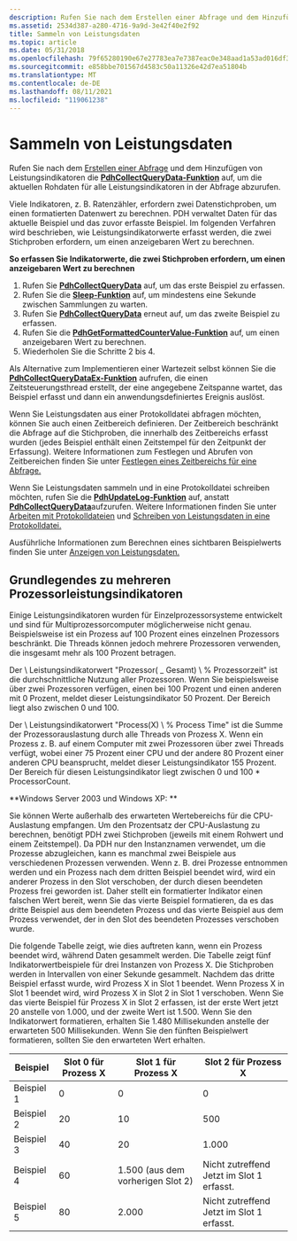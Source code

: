 ```yaml
---
description: Rufen Sie nach dem Erstellen einer Abfrage und dem Hinzufügen von Leistungsindikatoren die PdhCollectQueryData-Funktion auf, um die aktuellen Rohdaten für alle Leistungsindikatoren in der Abfrage abzurufen.
ms.assetid: 2534d387-a280-4716-9a9d-3e42f40e2f92
title: Sammeln von Leistungsdaten
ms.topic: article
ms.date: 05/31/2018
ms.openlocfilehash: 79f65280190e67e27783ea7e7387eac0e348aad1a53ad016df3010ae0bfd2ea9
ms.sourcegitcommit: e858bbe701567d4583c50a11326e42d7ea51804b
ms.translationtype: MT
ms.contentlocale: de-DE
ms.lasthandoff: 08/11/2021
ms.locfileid: "119061238"
---
```

# <a name="collecting-performance-data"></a>Sammeln von Leistungsdaten

Rufen Sie nach dem [Erstellen einer Abfrage](creating-a-query.md) und dem Hinzufügen von Leistungsindikatoren die [**PdhCollectQueryData-Funktion**](/windows/desktop/api/Pdh/nf-pdh-pdhcollectquerydata) auf, um die aktuellen Rohdaten für alle Leistungsindikatoren in der Abfrage abzurufen.

Viele Indikatoren, z. B. Ratenzähler, erfordern zwei Datenstichproben, um einen formatierten Datenwert zu berechnen. PDH verwaltet Daten für das aktuelle Beispiel und das zuvor erfasste Beispiel. Im folgenden Verfahren wird beschrieben, wie Leistungsindikatorwerte erfasst werden, die zwei Stichproben erfordern, um einen anzeigebaren Wert zu berechnen.

**So erfassen Sie Indikatorwerte, die zwei Stichproben erfordern, um einen anzeigebaren Wert zu berechnen**

1.  Rufen Sie [**PdhCollectQueryData**](/windows/desktop/api/Pdh/nf-pdh-pdhcollectquerydata) auf, um das erste Beispiel zu erfassen.
2.  Rufen Sie die [**Sleep-Funktion**](/windows/desktop/api/synchapi/nf-synchapi-sleep) auf, um mindestens eine Sekunde zwischen Sammlungen zu warten.
3.  Rufen Sie [**PdhCollectQueryData**](/windows/desktop/api/Pdh/nf-pdh-pdhcollectquerydata) erneut auf, um das zweite Beispiel zu erfassen.
4.  Rufen Sie die [**PdhGetFormattedCounterValue-Funktion**](/windows/desktop/api/Pdh/nf-pdh-pdhgetformattedcountervalue) auf, um einen anzeigebaren Wert zu berechnen.
5.  Wiederholen Sie die Schritte 2 bis 4.

Als Alternative zum Implementieren einer Wartezeit selbst können Sie die [**PdhCollectQueryDataEx-Funktion**](/windows/desktop/api/Pdh/nf-pdh-pdhcollectquerydataex) aufrufen, die einen Zeitsteuerungsthread erstellt, der eine angegebene Zeitspanne wartet, das Beispiel erfasst und dann ein anwendungsdefiniertes Ereignis auslöst.

Wenn Sie Leistungsdaten aus einer Protokolldatei abfragen möchten, können Sie auch einen Zeitbereich definieren. Der Zeitbereich beschränkt die Abfrage auf die Stichproben, die innerhalb des Zeitbereichs erfasst wurden (jedes Beispiel enthält einen Zeitstempel für den Zeitpunkt der Erfassung). Weitere Informationen zum Festlegen und Abrufen von Zeitbereichen finden Sie unter [Festlegen eines Zeitbereichs für eine Abfrage.](setting-a-time-range-for-a-query.md)

Wenn Sie Leistungsdaten sammeln und in eine Protokolldatei schreiben möchten, rufen Sie die [**PdhUpdateLog-Funktion**](/windows/desktop/api/Pdh/nf-pdh-pdhupdateloga) auf, anstatt [**PdhCollectQueryData**](/windows/desktop/api/Pdh/nf-pdh-pdhcollectquerydata)aufzurufen. Weitere Informationen finden Sie unter [Arbeiten mit Protokolldateien](working-with-log-files.md) und [Schreiben von Leistungsdaten in eine Protokolldatei.](writing-performance-data-to-a-log-file.md)

Ausführliche Informationen zum Berechnen eines sichtbaren Beispielwerts finden Sie unter [Anzeigen von Leistungsdaten.](displaying-performance-data.md)

## <a name="understanding-multiple-processor-counters"></a>Grundlegendes zu mehreren Prozessorleistungsindikatoren

Einige Leistungsindikatoren wurden für Einzelprozessorsysteme entwickelt und sind für Multiprozessorcomputer möglicherweise nicht genau. Beispielsweise ist ein Prozess auf 100 Prozent eines einzelnen Prozessors beschränkt. Die Threads können jedoch mehrere Prozessoren verwenden, die insgesamt mehr als 100 Prozent betragen.

Der \\ Leistungsindikatorwert "Prozessor( \_ Gesamt) \\ % Prozessorzeit" ist die durchschnittliche Nutzung aller Prozessoren. Wenn Sie beispielsweise über zwei Prozessoren verfügen, einen bei 100 Prozent und einen anderen mit 0 Prozent, meldet dieser Leistungsindikator 50 Prozent. Der Bereich liegt also zwischen 0 und 100.

Der \\ Leistungsindikatorwert "Process(X) \\ % Process Time" ist die Summe der Prozessorauslastung durch alle Threads von Prozess X. Wenn ein Prozess z. B. auf einem Computer mit zwei Prozessoren über zwei Threads verfügt, wobei einer 75 Prozent einer CPU und der andere 80 Prozent einer anderen CPU beansprucht, meldet dieser Leistungsindikator 155 Prozent. Der Bereich für diesen Leistungsindikator liegt zwischen 0 und 100 \* ProcessorCount.

**Windows Server 2003 und Windows XP: **

Sie können Werte außerhalb des erwarteten Wertebereichs für die CPU-Auslastung empfangen. Um den Prozentsatz der CPU-Auslastung zu berechnen, benötigt PDH zwei Stichproben (jeweils mit einem Rohwert und einem Zeitstempel). Da PDH nur den Instanznamen verwendet, um die Prozesse abzugleichen, kann es manchmal zwei Beispiele aus verschiedenen Prozessen verwenden. Wenn z. B. drei Prozesse entnommen werden und ein Prozess nach dem dritten Beispiel beendet wird, wird ein anderer Prozess in den Slot verschoben, der durch diesen beendeten Prozess frei geworden ist. Daher stellt ein formatierter Indikator einen falschen Wert bereit, wenn Sie das vierte Beispiel formatieren, da es das dritte Beispiel aus dem beendeten Prozess und das vierte Beispiel aus dem Prozess verwendet, der in den Slot des beendeten Prozesses verschoben wurde.

Die folgende Tabelle zeigt, wie dies auftreten kann, wenn ein Prozess beendet wird, während Daten gesammelt werden. Die Tabelle zeigt fünf Indikatorwertbeispiele für drei Instanzen von Prozess X. Die Stichproben werden in Intervallen von einer Sekunde gesammelt. Nachdem das dritte Beispiel erfasst wurde, wird Prozess X in Slot 1 beendet. Wenn Prozess X in Slot 1 beendet wird, wird Prozess X in Slot 2 in Slot 1 verschoben. Wenn Sie das vierte Beispiel für Prozess X in Slot 2 erfassen, ist der erste Wert jetzt 20 anstelle von 1.000, und der zweite Wert ist 1.500. Wenn Sie den Indikatorwert formatieren, erhalten Sie 1.480 Millisekunden anstelle der erwarteten 500 Millisekunden. Wenn Sie den fünften Beispielwert formatieren, sollten Sie den erwarteten Wert erhalten.

| Beispiel   | Slot 0 für Prozess X | Slot 1 für Prozess X           | Slot 2 für Prozess X                     |
|----------|----------------------|--------------------------------|------------------------------------------|
| Beispiel 1 | 0                    | 0                              | 0                                        |
| Beispiel 2 | 20                   | 10                             | 500                                      |
| Beispiel 3 | 40                   | 20                             | 1\.000                                    |
| Beispiel 4 | 60                   | 1.500 (aus dem vorherigen Slot 2) | Nicht zutreffend Jetzt im Slot 1 erfasst. |
| Beispiel 5 | 80                   | 2.000                          | Nicht zutreffend Jetzt im Slot 1 erfasst. |



 

 

 
